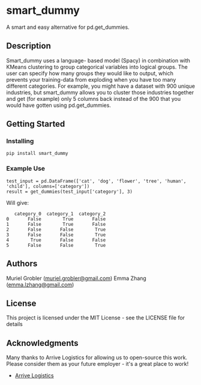 # smart_dummy

A smart and easy alternative for pd.get_dummies.

## Description

Smart_dummy uses a language-
based model (Spacy) in combination with KMeans clustering to group categorical
variables into logical groups. The user can specify how many groups they would
like to output, which prevents your training-data from exploding when you have
too many different categories. For example, you might have a dataset with
900 unique industries, but smart_dummy allows you to cluster those industries
together and get (for example) only 5 columns back instead of the 900 that
you would have gotten using pd.get_dummies.

## Getting Started

### Installing

```
pip install smart_dummy
```

### Example Use
```
test_input = pd.DataFrame(['cat', 'dog', 'flower', 'tree', 'human', 'child'], columns=['category'])
result = get_dummies(test_input['category'], 3)
```

Will give:
```
   category_0  category_1  category_2
0       False        True       False
1       False        True       False
2       False       False        True
3       False       False        True
4        True       False       False
5       False       False        True
```


## Authors

Muriel Grobler (muriel.grobler@gmail.com)
Emma Zhang  (emma.lzhang@gmail.com)


## License

This project is licensed under the MIT License - see the LICENSE file for details

## Acknowledgments

Many thanks to Arrive Logistics for allowing us to open-source this work. Please
consider them as your future employer - it's a great place to work!
* [Arrive Logistics](https://www.arrivelogistics.com)

